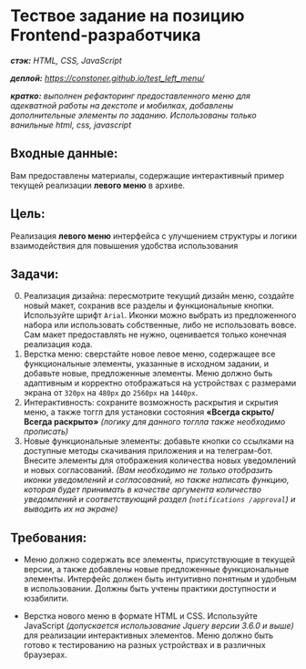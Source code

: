 # Тествое задание на позицию Frontend-разработчика

_**стэк:** HTML, CSS, JavaScript_

_**деплой:** https://constoner.github.io/test_left_menu/_

_**кратко:** выполнен рефакторинг предоставленного меню для адекватной работы на декстопе и мобилках, добавлены дополнительные элементы по заданию. Использованы только ванильные html, css, javascript_

## Входные данные:

Вам предоставлены материалы, содержащие интерактивный пример текущей реализации **левого меню** в архиве.

## Цель:

Реализация **левого меню** интерфейса с улучшением структуры и логики взаимодействия для повышения удобства использования

## Задачи:

0. Реализация дизайна: пересмотрите текущий дизайн меню, создайте новый макет, сохранив все разделы и
   функциональные кнопки. Используйте шрифт `Arial`. Иконки можно выбрать из
   предложенного набора или использовать собственные, либо не использовать вовсе.
   Сам макет предоставлять не нужно, оценивается только конечная реализация кода.
1. Верстка меню: сверстайте новое левое меню, содержащее все функциональные элементы,
   указанные в исходном задании, и добавьте новые, предложенные элементы. Меню
   должно быть адаптивным и корректно отображаться на устройствах с размерами
   экрана от `320px` на `480px` до `2560px` на `1440px`.
2. Интерактивность: сохраните возможность раскрытия и скрытия меню, а также тоггл для установки
   состояния **«Всегда скрыто/Всегда раскрыто»** _(логику для данного тоглла также
   необходимо прописать)_
3. Новые функциональные элементы: добавьте кнопки со ссылками на доступные методы скачивания приложения и на
   телеграм-бот. Внесите элементы для отображения количества новых уведомлений и новых
   согласований. _(Вам необходимо не только отобразить иконки уведомлений и
   согласований, но также написать функцию, которая будет принимать в качестве
   аргумента количество уведомлений и соответствующий раздел (`notifications
/approval`) и выводить их на экране)_

## Требования:

- Меню должно содержать все элементы, присутствующие в текущей версии, а также
  добавлены новые предложенные функциональные элементы. Интерфейс должен
  быть интуитивно понятным и удобным в использовании. Должны быть учтены
  практики доступности и юзабилити.

- Верстка нового меню в формате HTML и CSS. Используйте JavaScript _(допускается
  использование Jquery версии 3.6.0 и выше)_ для реализации интерактивных
  элементов. Меню должно быть готово к тестированию на разных устройствах и в
  различных браузерах.
